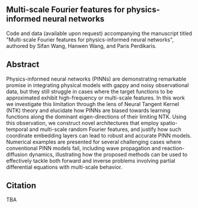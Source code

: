 ## Multi-scale Fourier features for physics-informed neural networks

Code and data (available upon request) accompanying the manuscript titled "Multi-scale Fourier features for physics-informed neural networks", authored by Sifan Wang, Hanwen Wang, and Paris Perdikaris.

## Abstract

Physics-informed neural networks (PINNs) are demonstrating remarkable promise in integrating physical models with gappy and noisy observational data, but they still struggle in cases where the target functions to be approximated exhibit high-frequency or multi-scale features. In this work we investigate this limitation through the lens of Neural Tangent Kernel (NTK) theory and elucidate how PINNs are biased towards learning functions along the dominant eigen-directions of their limiting NTK. Using this observation, we construct novel architectures that employ spatio-temporal and multi-scale random Fourier features, and justify how such coordinate embedding layers can lead to robust and accurate PINN models. Numerical examples are presented for several challenging cases where conventional PINN models fail,  including wave propagation and reaction-diffusion dynamics, illustrating how the proposed methods can be used to effectively tackle both forward and inverse problems involving partial differential equations with multi-scale behavior. 

## Citation

TBA
